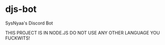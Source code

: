 # djs-bot
SysNyaa's Discord Bot

THIS PROJECT IS IN NODE.JS DO NOT USE ANY OTHER LANGUAGE YOU FUCKWITS!
